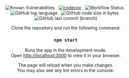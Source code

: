 <center>

![Known Vulnerabilities](https://snyk.io/test/github/mmansoornano/my-portfolio/main/badge.svg) &nbsp;
[![codecov](https://codecov.io/gh/mmansoornano/my-portfolio/branch/main/graph/badge.svg?token=KJYUSJMJR0)](https://codecov.io/gh/mmansoornano/my-portfolio) &nbsp;
![Workflow Status](https://github.com/mmansoornano/my-portfolio/actions/workflows/actions.yml/badge.svg) &nbsp;
![GitHub top language](https://img.shields.io/github/languages/top/mmansoornano/my-portfolio) &nbsp;
![GitHub code size in bytes](https://img.shields.io/github/languages/code-size/mmansoornano/my-portfolio) &nbsp;
![GitHub last commit (branch)](https://img.shields.io/github/last-commit/mmansoornano/my-portfolio/main)
<center/>
Clone the repository and run the following command:

### `npm start`

Runs the app in the development mode.\
Open [http://localhost:3000](http://localhost:3000) to view it in your browser.

The page will reload when you make changes.\
You may also see any lint errors in the console.

